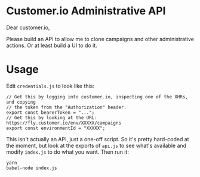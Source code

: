 # Customer.io Administrative API

Dear customer.io,

Please build an API to allow me to clone campaigns and other administrative
actions. Or at least build a UI to do it.

# Usage

Edit `credentials.js` to look like this:

```
// Get this by logging into customer.io, inspecting one of the XHRs, and copying
// the token from the "Authorization" header.
export const bearerToken = "...";
// Get this by looking at the URL: https://fly.customer.io/env/XXXXX/campaigns
export const environmentId = "XXXXX";
```

This isn't actually an API, just a one-off script. So it's pretty hard-coded at
the moment, but look at the exports of `api.js` to see what's available and
modify `index.js` to do what you want. Then run it:

```
yarn
babel-node index.js
```
